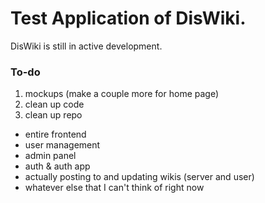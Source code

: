 # Test Application of DisWiki.

DisWiki is still in active development.

### To-do
1. mockups (make a couple more for home page)
2. clean up code
3. clean up repo

- entire frontend
- user management
- admin panel
- auth & auth app
- actually posting to and updating wikis (server and user)
- whatever else that I can't think of right now
